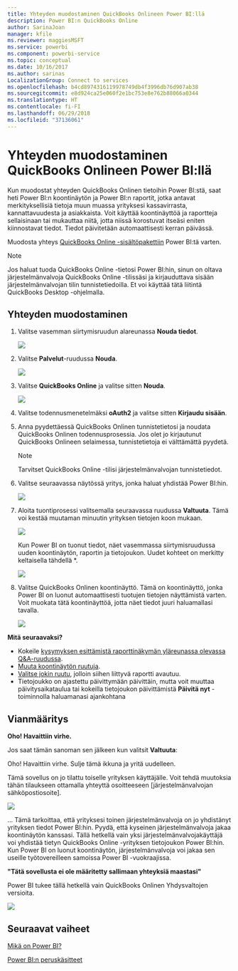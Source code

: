 ```yaml
---
title: Yhteyden muodostaminen QuickBooks Onlineen Power BI:llä
description: Power BI:n QuickBooks Online
author: SarinaJoan
manager: kfile
ms.reviewer: maggiesMSFT
ms.service: powerbi
ms.component: powerbi-service
ms.topic: conceptual
ms.date: 10/16/2017
ms.author: sarinas
LocalizationGroup: Connect to services
ms.openlocfilehash: b4cd8974316119978749db4f3996db76d907ab38
ms.sourcegitcommit: e8d924ca25e060f2e1bc753e8e762b88066a0344
ms.translationtype: HT
ms.contentlocale: fi-FI
ms.lasthandoff: 06/29/2018
ms.locfileid: "37136061"
---
```

# <a name="connect-to-quickbooks-online-with-power-bi"></a>Yhteyden muodostaminen QuickBooks Onlineen Power BI:llä
Kun muodostat yhteyden QuickBooks Onlinen tietoihin Power BI:stä, saat heti Power BI:n koontinäytön ja Power BI:n raportit, jotka antavat merkityksellisiä tietoja muun muassa yrityksesi kassavirrasta, kannattavuudesta ja asiakkaista. Voit käyttää koontinäyttöä ja raportteja sellaisinaan tai mukauttaa niitä, jotta niissä korostuvat itseäsi eniten kiinnostavat tiedot. Tiedot päivitetään automaattisesti kerran päivässä.

Muodosta yhteys [QuickBooks Online -sisältöpakettiin](https://dxt.powerbi.com/getdata/services/quickbooks-online) Power BI:tä varten.

>[!NOTE]
>Jos haluat tuoda QuickBooks Online -tietosi Power BI:hin, sinun on oltava järjestelmänvalvoja QuickBooks Online -tilissäsi ja kirjauduttava sisään järjestelmänvalvojan tilin tunnistetiedoilla. Et voi käyttää tätä liitintä QuickBooks Desktop -ohjelmalla. 

## <a name="how-to-connect"></a>Yhteyden muodostaminen
1. Valitse vasemman siirtymisruudun alareunassa **Nouda tiedot**.
   
   ![](media/service-connect-to-quickbooks-online/pbi_getdata.png) 
2. Valitse **Palvelut**-ruudussa **Nouda**.
   
   ![](media/service-connect-to-quickbooks-online/pbi_getservices.png) 
3. Valitse **QuickBooks Online** ja valitse sitten **Nouda**.
   
   ![](media/service-connect-to-quickbooks-online/qbo.png)
4. Valitse todennusmenetelmäksi **oAuth2** ja valitse sitten **Kirjaudu sisään**. 
5. Anna pyydettäessä QuickBooks Onlinen tunnistetietosi ja noudata QuickBooks Onlinen todennusprosessia. Jos olet jo kirjautunut QuickBooks Onlineen selaimessa, tunnistetietoja ei välttämättä pyydetä.
   >[!NOTE]
   >Tarvitset QuickBooks Online -tilisi järjestelmänvalvojan tunnistetiedot.
6. Valitse seuraavassa näytössä yritys, jonka haluat yhdistää Power BI:hin.
   
   ![](media/service-connect-to-quickbooks-online/pbi_qbo_almost.png)
7. Aloita tuontiprosessi valitsemalla seuraavassa ruudussa **Valtuuta**. Tämä voi kestää muutaman minuutin yrityksen tietojen koon mukaan. 
   
   ![](media/service-connect-to-quickbooks-online/pbi_qbo_authorizesm.png)
   
   Kun Power BI on tuonut tiedot, näet vasemmassa siirtymisruudussa uuden koontinäytön, raportin ja tietojoukon. Uudet kohteet on merkitty keltaisella tähdellä \*.
   
   ![](media/service-connect-to-quickbooks-online/pbi_qbo_leftnavnew.png)
8. Valitse QuickBooks Onlinen koontinäyttö. Tämä on koontinäyttö, jonka Power BI on luonut automaattisesti tuotujen tietojen näyttämistä varten. Voit muokata tätä koontinäyttöä, jotta näet tiedot juuri haluamallasi tavalla. 
   
   ![](media/service-connect-to-quickbooks-online/pbi_qbo_dash.png)

**Mitä seuraavaksi?**

* Kokeile [kysymyksen esittämistä raporttinäkymän yläreunassa olevassa Q&A-ruudussa](power-bi-q-and-a.md).
* [Muuta koontinäytön ruutuja](service-dashboard-edit-tile.md).
* [Valitse jokin ruutu](service-dashboard-tiles.md), jolloin siihen liittyvä raportti avautuu.
* Tietojoukko on ajastettu päivittymään päivittäin, mutta voit muuttaa päivitysaikataulua tai kokeilla tietojoukon päivittämistä **Päivitä nyt** -toiminnolla haluamanasi ajankohtana

## <a name="troubleshooting"></a>Vianmääritys
**Oho! Havaittiin virhe.**

Jos saat tämän sanoman sen jälkeen kun valitsit **Valtuuta**:

Oho! Havaittiin virhe. Sulje tämä ikkuna ja yritä uudelleen.

Tämä sovellus on jo tilattu toiselle yrityksen käyttäjälle. Voit tehdä muutoksia tähän tilaukseen ottamalla yhteyttä osoitteeseen [järjestelmänvalvojan sähköpostiosoite].

![](media/service-connect-to-quickbooks-online/pbi_qbo_oopssm.png)

... Tämä tarkoittaa, että yrityksesi toinen järjestelmänvalvoja on jo yhdistänyt yrityksen tiedot Power BI:hin. Pyydä, että kyseinen järjestelmänvalvoja jakaa koontinäytön kanssasi. Tällä hetkellä vain yksi järjestelmänvalvojakäyttäjä voi yhdistää tietyn QuickBooks Online -yrityksen tietojoukon Power BI:hin. Kun Power BI on luonut koontinäytön, järjestelmänvalvoja voi jakaa sen useille työtovereilleen samoissa Power BI -vuokraajissa.

**"Tätä sovellusta ei ole määritetty sallimaan yhteyksiä maastasi"**

Power BI tukee tällä hetkellä vain QuickBooks Onlinen Yhdysvaltojen versioita. 

![](media/service-connect-to-quickbooks-online/pbi_qbo_countrynotsupported.png)

## <a name="next-steps"></a>Seuraavat vaiheet
[Mikä on Power BI?](power-bi-overview.md)

[Power BI:n peruskäsitteet](service-basic-concepts.md)

